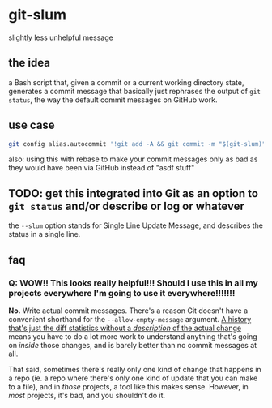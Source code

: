 # git-slum

slightly less unhelpful message

## the idea

a Bash script that, given a commit or a current working directory state, generates a commit message that basically just rephrases the output of `git status`, the way the default commit messages on GitHub work.

## use case

```sh
git config alias.autocommit '!git add -A && git commit -m "$(git-slum)"'
```

also: using this with rebase to make your commit messages only as bad as they would have been via GitHub instead of "asdf stuff"

## TODO: get this integrated into Git as an option to `git status` and/or describe or log or whatever

the `--slum` option stands for Single Line Update Message, and describes the status in a single line.

## faq

### Q: WOW!! This looks really helpful!!! Should I use this in all my projects everywhere I'm going to use it everywhere!!!!!!!

**No.** Write actual commit messages. There's a reason Git doesn't have a convenient shorthand for the `--allow-empty-message` argument. [A history that's just the diff statistics without a *description* of the actual change](https://github.com/stuartpb/git-slum/commits/master) means you have to do a lot more work to understand anything that's going on *inside* those changes, and is barely better than no commit messages at all.

That said, sometimes there's really only one kind of change that happens in a repo (ie. a repo where there's only one kind of update that you can make to a file), and in *those* projects, a tool like this makes sense. However, in *most* projects, it's bad, and you shouldn't do it.
